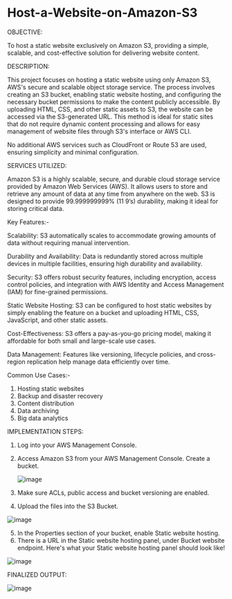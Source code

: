 # Host-a-Website-on-Amazon-S3
OBJECTIVE:

To host a static website exclusively on Amazon S3, providing a simple, scalable, and cost-effective solution for delivering website content.


DESCRIPTION:

This project focuses on hosting a static website using only Amazon S3, AWS's secure and scalable object storage service. The process involves creating an S3 bucket, enabling static website hosting, and configuring the necessary bucket permissions to make the content publicly accessible. By uploading HTML, CSS, and other static assets to S3, the website can be accessed via the S3-generated URL. This method is ideal for static sites that do not require dynamic content processing and allows for easy management of website files through S3's interface or AWS CLI.

No additional AWS services such as CloudFront or Route 53 are used, ensuring simplicity and minimal configuration.


SERVICES UTILIZED:

Amazon S3 is a highly scalable, secure, and durable cloud storage service provided by Amazon Web Services (AWS). It allows users to store and retrieve any amount of data at any time from anywhere on the web. S3 is designed to provide 99.999999999% (11 9’s) durability, making it ideal for storing critical data.

Key Features:-

Scalability: S3 automatically scales to accommodate growing amounts of data without requiring manual intervention.

Durability and Availability: Data is redundantly stored across multiple devices in multiple facilities, ensuring high durability and availability.

Security: S3 offers robust security features, including encryption, access control policies, and integration with AWS Identity and Access Management (IAM) for fine-grained permissions.

Static Website Hosting: S3 can be configured to host static websites by simply enabling the feature on a bucket and uploading HTML, CSS, JavaScript, and other static assets.

Cost-Effectiveness: S3 offers a pay-as-you-go pricing model, making it affordable for both small and large-scale use cases.

Data Management: Features like versioning, lifecycle policies, and cross-region replication help manage data efficiently over time.

Common Use Cases:-
1. Hosting static websites
2. Backup and disaster recovery
3. Content distribution
4. Data archiving
5. Big data analytics

IMPLEMENTATION STEPS:

1. Log into your AWS Management Console.
2. Access Amazon S3 from your AWS Management Console. Create a bucket.
   
   ![image](https://github.com/user-attachments/assets/5d65b2db-b62e-4ebd-b6f9-56e6fb9b4cf7)

3. Make sure ACLs, public access and bucket versioning are enabled.
4. Upload the files into the S3 Bucket.

 ![image](https://github.com/user-attachments/assets/6dc399ee-e0f4-4f1a-9e32-af39f419d69b)

5. In the Properties section of your bucket, enable Static website hosting.
6. There is a URL in the Static website hosting panel, under Bucket website endpoint. Here's what your Static website hosting panel should look like!
   
  ![image](https://github.com/user-attachments/assets/51e50b43-db8e-4be2-8810-256943da43fe)



FINALIZED OUTPUT:

![image](https://github.com/user-attachments/assets/7437acce-3917-4798-bccb-1da6caeb8195)

